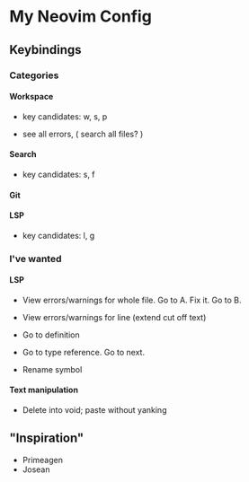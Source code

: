 # My Neovim Config

## Keybindings

### Categories

#### Workspace

* key candidates: w, s, p

* see all errors, ( search all files? )

#### Search

* key candidates: s, f

#### Git

#### LSP

* key candidates: l, g

### I've wanted

#### LSP
* View errors/warnings for whole file. Go to A. Fix it. Go to B.
* View errors/warnings for line (extend cut off text)

* Go to definition
* Go to type reference. Go to next.

* Rename symbol

#### Text manipulation
* Delete into void; paste without yanking

## "Inspiration"

* Primeagen
* Josean
